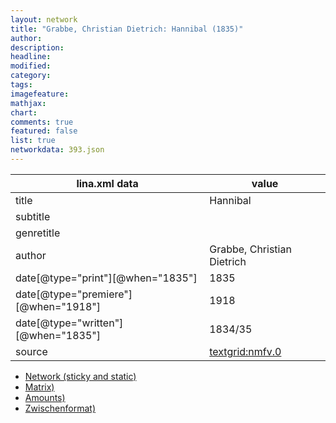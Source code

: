 ```yaml
---
layout: network
title: "Grabbe, Christian Dietrich: Hannibal (1835)"
author:
description:
headline:
modified:
category:
tags:
imagefeature: 
mathjax: 
chart: 
comments: true
featured: false
list: true
networkdata: 393.json
---
```

lina.xml data  | value
------------- | -------------
title|Hannibal
subtitle|
genretitle|
author|Grabbe, Christian Dietrich
date[@type="print"][@when="1835"]|1835
date[@type="premiere"][@when="1918"]|1918
date[@type="written"][@when="1835"]|1834/35
source|[textgrid:nmfv.0](https://textgridlab.org/1.0/tgcrud-public/rest/textgrid:nmfv.0/data)



* [Network (sticky and static)](/linas/network393)
* [Matrix)](/linas/matrix393)
* [Amounts)](/linas/amount393)
* [Zwischenformat)](/linas/lina393 )
